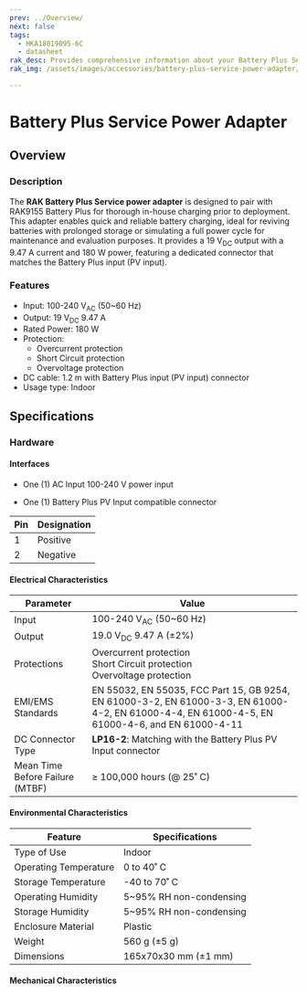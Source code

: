```yaml
---
prev: ../Overview/
next: false
tags:
  - HKA18019095-6C
  - datasheet
rak_desc: Provides comprehensive information about your Battery Plus Service Power Adapter to help you use it. This information includes technical specifications, characteristics, and requirements.
rak_img: /assets/images/accessories/battery-plus-service-power-adapter/overview.png

---
```


# Battery Plus Service Power Adapter

## Overview

### Description

The **RAK Battery Plus Service power adapter** is designed to pair with RAK9155 Battery Plus for thorough in-house charging prior to deployment. This adapter enables quick and reliable battery charging, ideal for reviving batteries with prolonged storage or simulating a full power cycle for maintenance and evaluation purposes. It provides a 19&nbsp;V<sub>DC</sub> output with a 9.47&nbsp;A current and 180&nbsp;W power, featuring a dedicated connector that matches the Battery Plus input (PV input).

### Features

- Input: 100-240&nbsp;V<sub>AC</sub> (50~60&nbsp;Hz)
- Output: 19&nbsp;V<sub>DC</sub> 9.47&nbsp;A
- Rated Power: 180&nbsp;W
- Protection:
  - Overcurrent protection
  - Short Circuit protection
  - Overvoltage protection
- DC cable: 1.2&nbsp;m with Battery Plus input (PV input) connector
- Usage type: Indoor

## Specifications

### Hardware

#### Interfaces

- One (1) AC Input 100-240&nbsp;V power input

<rk-img
  src="/assets/images/accessories/battery-plus-service-power-adapter/power-input.png"
  width="35%"
  caption="Power Input Interface"
/>

- One (1) Battery Plus PV Input compatible connector
<rk-img
  src="/assets/images/accessories/battery-plus-service-power-adapter/power-output.png"
  width="45%"
  caption="Output/PV Input compatible connector"
/>

| Pin | Designation |
| --- | ----------- |
| 1   | Positive    |
| 2   | Negative    |


#### Electrical Characteristics

| Parameter                       | Value                                                                                                                                           |
| ------------------------------- | ----------------------------------------------------------------------------------------------------------------------------------------------- |
| Input                           | 100-240&nbsp;V<sub>AC</sub> (50~60&nbsp;Hz)                                                                                                     |
| Output                          | 19.0&nbsp;V<sub>DC</sub> 9.47&nbsp;A (±2%)                                                                                                      |
| Protections                     | Overcurrent protection <br>Short Circuit protection <br>Overvoltage protection                                                                  |
| EMI/EMS Standards               | EN 55032, EN 55035, FCC Part 15, GB 9254, EN 61000-3-2, EN 61000-3-3, EN 61000-4-2, EN 61000-4-4, EN 61000-4-5, EN 61000-4-6, and EN 61000-4-11 |
| DC Connector Type               | **LP16-2**: Matching with the Battery Plus PV Input connector                                                                                   |
| Mean Time Before Failure (MTBF) | ≥ 100,000&nbsp;hours (@ 25˚&nbsp;C)                                                                                                             |

#### Environmental Characteristics

| Feature               | Specifications                 |
| --------------------- | ------------------------------ |
| Type of Use           | Indoor                         |
| Operating Temperature | 0 to 40˚&nbsp;C                |
| Storage Temperature   | -40 to 70˚&nbsp;C              |
| Operating Humidity    | 5~95%&nbsp;RH non-condensing   |
| Storage Humidity      | 5~95%&nbsp;RH non-condensing   |
| Enclosure Material    | Plastic                        |
| Weight                | 560&nbsp;g (±5&nbsp;g)         |
| Dimensions            | 165x70x30&nbsp;mm (±1&nbsp;mm) |

#### Mechanical Characteristics

<rk-img
  src="/assets/images/accessories/battery-plus-service-power-adapter/dimensions.png"
  width="80%"
  caption="Battery Plus Service Power Adapter Dimensions"
/>
